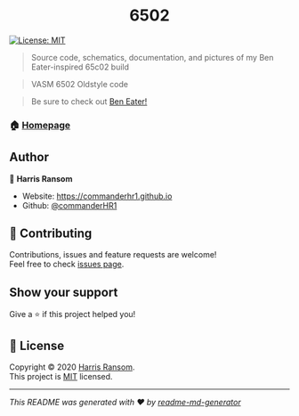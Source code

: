 <h1 align="center">6502</h1>
<p>
  <a href="https://github.com/commanderHR1/6502/blob/master/LICENSE" target="_blank">
    <img alt="License: MIT" src="https://img.shields.io/badge/License-MIT-yellow.svg" />
  </a>
</p>

> Source code, schematics, documentation, and pictures of my Ben Eater-inspired 65c02 build

> VASM 6502 Oldstyle code

> Be sure to check out [Ben Eater!](https://eater.net/)

### 🏠 [Homepage](https://github.com/commanderHR1/6502)

## Author

👤 **Harris Ransom**

* Website: https://commanderhr1.github.io
* Github: [@commanderHR1](https://github.com/commanderHR1)

## 🤝 Contributing

Contributions, issues and feature requests are welcome!<br />Feel free to check [issues page](https://github.com/commanderHR1/6502/issues). 

## Show your support

Give a ⭐️ if this project helped you!

## 📝 License

Copyright © 2020 [Harris Ransom](https://github.com/commanderHR1).<br />
This project is [MIT](https://github.com/commanderHR1/6502/blob/master/LICENSE) licensed.

***
_This README was generated with ❤️ by [readme-md-generator](https://github.com/kefranabg/readme-md-generator)_
